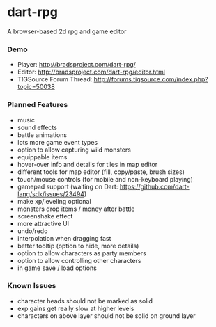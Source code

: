 # dart-rpg
A browser-based 2d rpg and game editor

### Demo
- Player: http://bradsproject.com/dart-rpg/
- Editor: http://bradsproject.com/dart-rpg/editor.html
- TIGSource Forum Thread: http://forums.tigsource.com/index.php?topic=50038

### Planned Features
- music
- sound effects
- battle animations
- lots more game event types
- option to allow capturing wild monsters
- equippable items
- hover-over info and details for tiles in map editor
- different tools for map editor (fill, copy/paste, brush sizes)
- touch/mouse controls (for mobile and non-keyboard playing)
- gamepad support (waiting on Dart: https://github.com/dart-lang/sdk/issues/23494)
- make xp/leveling optional
- monsters drop items / money after battle
- screenshake effect
- more attractive UI
- undo/redo
- interpolation when dragging fast
- better tooltip (option to hide, more details)
- option to allow characters as party members
- option to allow controlling other characters
- in game save / load options


### Known Issues
- character heads should not be marked as solid
- exp gains get really slow at higher levels
- characters on above layer should not be solid on ground layer
